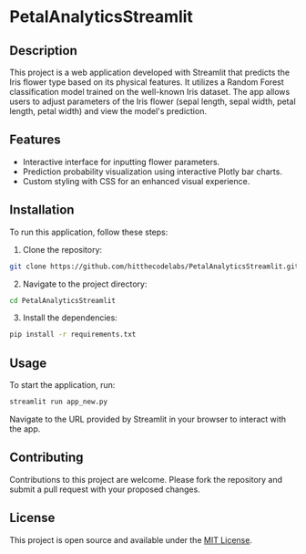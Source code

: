 # PetalAnalyticsStreamlit

## Description
This project is a web application developed with Streamlit that predicts the Iris flower type based on its physical features. It utilizes a Random Forest classification model trained on the well-known Iris dataset. The app allows users to adjust parameters of the Iris flower (sepal length, sepal width, petal length, petal width) and view the model's prediction.

## Features
- Interactive interface for inputting flower parameters.
- Prediction probability visualization using interactive Plotly bar charts.
- Custom styling with CSS for an enhanced visual experience.

## Installation
To run this application, follow these steps:

1. Clone the repository:

```bash
git clone https://github.com/hitthecodelabs/PetalAnalyticsStreamlit.git
```

2. Navigate to the project directory:
```bash
cd PetalAnalyticsStreamlit
```
3. Install the dependencies:
```bash
pip install -r requirements.txt
```
## Usage
To start the application, run:

```bash
streamlit run app_new.py
```

Navigate to the URL provided by Streamlit in your browser to interact with the app.

## Contributing
Contributions to this project are welcome. Please fork the repository and submit a pull request with your proposed changes.

## License
This project is open source and available under the [MIT License](LICENSE).


